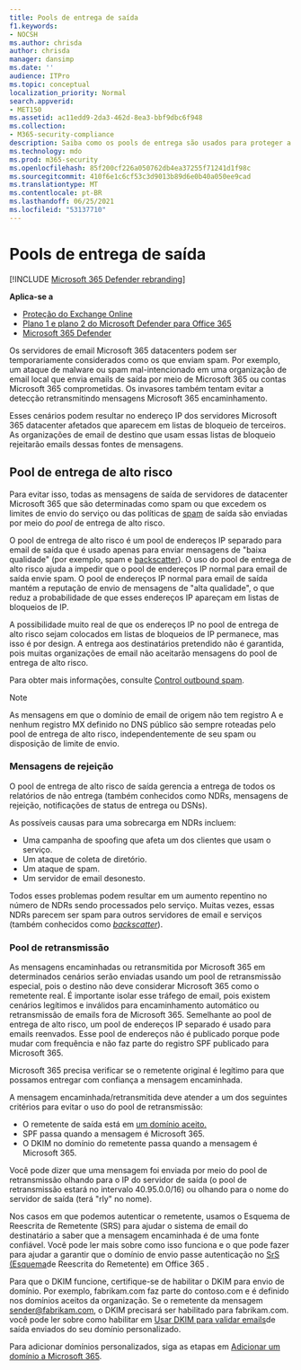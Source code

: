 ```yaml
---
title: Pools de entrega de saída
f1.keywords:
- NOCSH
ms.author: chrisda
author: chrisda
manager: dansimp
ms.date: ''
audience: ITPro
ms.topic: conceptual
localization_priority: Normal
search.appverid:
- MET150
ms.assetid: ac11edd9-2da3-462d-8ea3-bbf9dbc6f948
ms.collection:
- M365-security-compliance
description: Saiba como os pools de entrega são usados para proteger a reputação dos servidores de email nos Microsoft 365 datacenters.
ms.technology: mdo
ms.prod: m365-security
ms.openlocfilehash: 85f200cf226a050762db4ea37255f71241d1f98c
ms.sourcegitcommit: 410f6e1c6cf53c3d9013b89d6e0b40a050ee9cad
ms.translationtype: MT
ms.contentlocale: pt-BR
ms.lasthandoff: 06/25/2021
ms.locfileid: "53137710"
---
```

# <a name="outbound-delivery-pools"></a>Pools de entrega de saída

[!INCLUDE [Microsoft 365 Defender rebranding](../includes/microsoft-defender-for-office.md)]

**Aplica-se a**
- [Proteção do Exchange Online](exchange-online-protection-overview.md)
- [Plano 1 e plano 2 do Microsoft Defender para Office 365](defender-for-office-365.md)
- [Microsoft 365 Defender](../defender/microsoft-365-defender.md)

Os servidores de email Microsoft 365 datacenters podem ser temporariamente considerados como os que enviam spam. Por exemplo, um ataque de malware ou spam mal-intencionado em uma organização de email local que envia emails de saída por meio de Microsoft 365 ou contas Microsoft 365 comprometidas. Os invasores também tentam evitar a detecção retransmitindo mensagens Microsoft 365 encaminhamento.

Esses cenários podem resultar no endereço IP dos servidores Microsoft 365 datacenter afetados que aparecem em listas de bloqueio de terceiros. As organizações de email de destino que usam essas listas de bloqueio rejeitarão emails dessas fontes de mensagens.

## <a name="high-risk-delivery-pool"></a>Pool de entrega de alto risco
Para evitar isso, todas as mensagens de saída de servidores de datacenter Microsoft 365 que são [](/office365/servicedescriptions/exchange-online-service-description/exchange-online-limits#sending-limits-across-office-365-options) determinadas como spam ou que excedem os limites de envio do serviço ou das políticas de [spam](configure-the-outbound-spam-policy.md) de saída são enviadas por meio do _pool_ de entrega de alto risco.

O pool de entrega de alto risco é um pool de endereços IP separado para email de saída que é usado apenas para enviar mensagens de "baixa qualidade" (por exemplo, spam e [backscatter](backscatter-messages-and-eop.md)). O uso do pool de entrega de alto risco ajuda a impedir que o pool de endereços IP normal para email de saída envie spam. O pool de endereços IP normal para email de saída mantém a reputação de envio de mensagens de "alta qualidade", o que reduz a probabilidade de que esses endereços IP apareçam em listas de bloqueios de IP.

A possibilidade muito real de que os endereços IP no pool de entrega de alto risco sejam colocados em listas de bloqueios de IP permanece, mas isso é por design. A entrega aos destinatários pretendido não é garantida, pois muitas organizações de email não aceitarão mensagens do pool de entrega de alto risco.

Para obter mais informações, consulte [Control outbound spam](outbound-spam-controls.md).

> [!NOTE]
> As mensagens em que o domínio de email de origem não tem registro A e nenhum registro MX definido no DNS público são sempre roteadas pelo pool de entrega de alto risco, independentemente de seu spam ou disposição de limite de envio.

### <a name="bounce-messages"></a>Mensagens de rejeição

O pool de entrega de alto risco de saída gerencia a entrega de todos os relatórios de não entrega (também conhecidos como NDRs, mensagens de rejeição, notificações de status de entrega ou DSNs).

As possíveis causas para uma sobrecarga em NDRs incluem:

- Uma campanha de spoofing que afeta um dos clientes que usam o serviço.
- Um ataque de coleta de diretório.
- Um ataque de spam.
- Um servidor de email desonesto.

Todos esses problemas podem resultar em um aumento repentino no número de NDRs sendo processados pelo serviço. Muitas vezes, essas NDRs parecem ser spam para outros servidores de email e serviços (também conhecidos como _[backscatter](backscatter-messages-and-eop.md)_).


### <a name="relay-pool"></a>Pool de retransmissão

As mensagens encaminhadas ou retransmitida por Microsoft 365 em determinados cenários serão enviadas usando um pool de retransmissão especial, pois o destino não deve considerar Microsoft 365 como o remetente real. É importante isolar esse tráfego de email, pois existem cenários legítimos e inválidos para encaminhamento automático ou retransmissão de emails fora de Microsoft 365. Semelhante ao pool de entrega de alto risco, um pool de endereços IP separado é usado para emails reenvados. Esse pool de endereços não é publicado porque pode mudar com frequência e não faz parte do registro SPF publicado para Microsoft 365.

Microsoft 365 precisa verificar se o remetente original é legítimo para que possamos entregar com confiança a mensagem encaminhada.

A mensagem encaminhada/retransmitida deve atender a um dos seguintes critérios para evitar o uso do pool de retransmissão:

- O remetente de saída está em [um domínio aceito.](/exchange/mail-flow-best-practices/manage-accepted-domains/manage-accepted-domains)
- SPF passa quando a mensagem é Microsoft 365.
- O DKIM no domínio do remetente passa quando a mensagem é Microsoft 365.
 
Você pode dizer que uma mensagem foi enviada por meio do pool de retransmissão olhando para o IP do servidor de saída (o pool de retransmissão estará no intervalo 40.95.0.0/16) ou olhando para o nome do servidor de saída (terá "rly" no nome).

Nos casos em que podemos autenticar o remetente, usamos o Esquema de Reescrita de Remetente (SRS) para ajudar o sistema de email do destinatário a saber que a mensagem encaminhada é de uma fonte confiável. Você pode ler mais sobre como isso funciona e o que pode fazer para ajudar a garantir que o domínio de envio passe autenticação no [SrS (Esquema](/office365/troubleshoot/antispam/sender-rewriting-scheme)de Reescrita do Remetente) em Office 365 .

Para que o DKIM funcione, certifique-se de habilitar o DKIM para envio de domínio. Por exemplo, fabrikam.com faz parte do contoso.com e é definido nos domínios aceitos da organização. Se o remetente da mensagem sender@fabrikam.com, o DKIM precisará ser habilitado para fabrikam.com. você pode ler sobre como habilitar em [Usar DKIM para validar emails](use-dkim-to-validate-outbound-email.md)de saída enviados do seu domínio personalizado.

Para adicionar domínios personalizados, siga as etapas em [Adicionar um domínio a Microsoft 365](../../admin/setup/add-domain.md).
